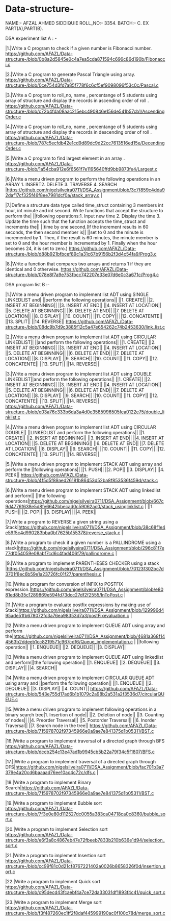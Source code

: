 # Data-structure-

NAME:-  AFZAL AHMED SIDDIQUIE
ROLL_NO:- 3354.
BATCH:- C.
EX PART(A),PART(B).

DSA experiment list A : -

|1.|Write a C program to check if a given number is Fibonacci number.
https://github.com/AFAZL/Data-structure-/blob/0b8a2d5845e0c4a7ea5cda871594c696c86d190b/Fibonacci.c

|2.|Write a C program to generate Pascal Triangle using array.
https://github.com/AFAZL/Data-structure-/blob/0ce754d3fd7a85f778f6c6cf5ef9098096f53c0c/Pascal.c

|3.|Write a C program to roll_no, name , percentange of 5 students using array of structure and display the records in ascending order of roll .
https://github.com/AFAZL/Data-structure-/blob/c72b4fda08aac215ebc490846e156de541b57cb1/AscendingOrder.c

|4.|Write a C program to roll_no, name , percentange of 5 students using array of structure and display the records in descending order of roll .
https://github.com/AFAZL/Data-structure-/blob/787c5ecfdb42e1cd9d89dc9d22cc7613516ed15e/DecendingOrder.c


|5.|Write a C program to find largest element in an array .
https://github.com/AFAZL/Data-structure-/blob/1a54cba912e6f6561f7e1195640ffd9bb9873fe4/Largest.c


|6.|Write a menu driven program to perform the following operations in an ARRAY 1. INSERT2. DELETE 3. TRAVERSE 4. SEARCH |https://github.com/nigelsilveira0711/DSA_Assignment/blob/3c7f859c4dda92daf17cf325f46f8ee7981dcf0a/stack_array.c |

|7.|Define a structure data type called time_struct containing 3 members int hour, int minute and int second. Write functions that accept the structure to perform the| ||following operations:1. Input new time  2. Display the time  3. Update the time such that the function accepts the time_struct and increments the|| ||time by one second.(If the increment results in 60 seconds, the then second member is|| ||set to 0 and the minute is incremented by 1. Then, if the result is 60 minutes, the minute member is set to 0 and the hour member is incremented by 1. Finally when the hour becomes 24, it is set to zero.)
https://github.com/AFAZL/Data-structure-/blob/d88b921bfbcef89c1a31c67b9156b2f3d4c54fa9/Prog3.c


|8.|Write a function that compares two arrays and returns 1 if they are identical and 0 otherwise.
https://github.com/AFAZL/Data-structure-/blob/078e8f7a9e753fbcc742207e33e07d6e0c3a671c/Prog4.c



DSA program list B :-



|1.|Write a menu driven program to implement list ADT using SINGLE LINKEDLIST and| ||perform the following operations|| ||1. CREATE|| ||2. INSERT AT BEGINNING|| ||3. INSERT AT END|| ||4. INSERT AT LOCATION|| ||5. DELETE AT BEGINNING|| ||6. DELETE AT END|| ||7. DELETE AT LOCATION|| ||8. DISPLAY|| ||10. COUNT|| ||11. COPY|| ||12. CONCATENTE|| ||13. SPLIT|| ||14. REVERSE||
https://github.com/AFAZL/Data-structure-/blob/08dc9b7d9c3885f12c5a47e654262c74b2453630/link_list.c


|2.|Write a menu driven program to implement list ADT using CIRCULAR LINKEDLIST|| ||and perform the following operations|| ||1. CREATE|| ||2. INSERT AT BEGINNING|| ||3. INSERT AT END|| ||4. INSERT AT LOCATION|| ||5. DELETE AT BEGINNING|| ||6. DELETE AT END|| ||7. DELETE AT LOCATION|| ||8. DISPLAY|| ||9. SEARCH|| ||10. COUNT|| ||11. COPY|| ||12. CONCATENTE|| ||13. SPLIT|| ||14. REVERSE||



|3.|Write a menu driven program to implement list ADT using DOUBLE LINKEDLIST||and perform the following operations|| ||1. CREATE|| ||2. INSERT AT BEGINNING|| ||3. INSERT AT END|| ||4. INSERT AT LOCATION|| ||5. DELETE AT BEGINNING|| ||6. DELETE AT END|| ||7. DELETE AT LOCATION|| ||8. DISPLAY|| ||9. SEARCH|| ||10. COUNT|| ||11. COPY|| ||12. CONCATENTE|| ||13. SPLIT|| ||14. REVERSE||
https://github.com/AFAZL/Data-structure-/blob/e03a76c333b6da3a4d0e3585996505fea0122e75/double_linklist.c


|4.|Write a menu driven program to implement list ADT using CIRCULAR DOUBLE|| ||LINKEDLIST and perform the following operations|| ||1. CREATE|| ||2. INSERT AT BEGINNING|| ||3. INSERT AT END|| ||4. INSERT AT LOCATION|| ||5. DELETE AT BEGINNING|| ||6. DELETE AT END|| ||7. DELETE AT LOCATION|| ||8. DISPLAY|| ||9. SEARCH|| ||10. COUNT|| ||11. COPY|| ||12. CONCATENTE|| ||13. SPLIT|| ||14. REVERSE||

|5.|Write a menu driven program to implement STACK ADT using array and perform the ||following operations|| ||1. PUSH|| ||2. POP|| ||3. DISPLAY|| ||4. PEEK||
https://github.com/AFAZL/Data-structure-/blob/4f5d5f89aed26181b86453d52ba8f853536f459d/stack.c


|6.|Write a menu driven program to implement STACK ADT using linkedlist and perform|| ||the following operations|https://github.com/nigelsilveira0711/DSA_Assignment/blob/667c9d4776f638e5d8fe6642bbecad0c59062ac0/stack_usinglinklist.c | ||1. PUSH|| ||2. POP|| ||3. DISPLAY|| ||4. PEEK||

|7.|Write a program to REVERSE a given string using a Stack|https://github.com/nigelsilveira0711/DSA_Assignment/blob/38c68f1e4e59f5c4d990283bba0bf7625b155378/reverse_stack.c |

|8.|Write a program to check if a given number is a PALLINDROME using a stack|https://github.com/nigelsilveira0711/DSA_Assignment/blob/296c81f7e77df054059e08abf7cd6c4fad406f79/pallindrome.c |

|9.|Write a program to implement PARENTHESES CHECKER using a stack |https://github.com/nigelsilveira0711/DSA_Assignment/blob/70123f302bc7d3701f8ec6b59e1a23726fc01f27/parenthesis.c |

|10.|Write a program for conversion of INFIX to POSTFIX expression.|https://github.com/nigelsilveira0711/DSA_Assignment/blob/e8081ed8b35c1289869e594fd73dcc27df2f2555/InToPost.c |

|11.|Write a program to evaluate postfix expressions by making use of Stack|https://github.com/nigelsilveira0711/DSA_Assignment/blob/129996d495ade51fb678072fc3a76ea98353d7a3/postFixevaluation.c |

|12.|Write a menu driven program to implement QUEUE ADT using array and perform the|https://github.com/nigelsilveira0711/DSA_Assignment/blob/4681a368f144563b2ddeeb1cc8219571c967cdf6/Queue_implementation.c | ||following operation|| ||1. ENQUEUE|| ||2. DEQUEUE|| ||3. DISPLAY||

|13.|Write a menu driven program to implement QUEUE ADT using linkedlist and perform||the following operation|| ||1. ENQUEUE|| ||2. DEQUEUE|| ||3. DISPLAY|| ||4. SEARCH||



|14.|Write a menu driven program to implement CIRCULAR QUEUE ADT using array and ||perform the following operation|| ||1. ENQUEUE|| ||2. DEQUEUE|| ||3. DISPLAY|| ||4. COUNT||
https://github.com/AFAZL/Data-structure-/blob/543e755d17ad6b1b1079c2a98b2a531a2f3536d7/circularQUEUE.c


|15.|Write a menu driven program to implement following operations in a binary search tree|1. Insertion of node|| ||2. Deletion of node|| ||3. Counting of nodes|| ||4. Preorder Traversal|| ||5. Postorder Traversal|| ||6. Inorder Traversal|| ||7. Search node in the tree||
https://github.com/AFAZL/Data-structure-/blob/715978702f97345966e0a9ae7e841375d1b05311/BST.c


|16.|Write a program to implement traversal of a directed graph through BFS
https://github.com/AFAZL/Data-structure-/blob/dccb254c13e47ad1b9945cb5b22a79f34c5f1807/BFS.c

|17.||Write a program to implement traversal of a directed graph through DFS|https://github.com/nigelsilveira0711/DSA_Assignment/blob/fac701b3a7379e4a20cd6baaaad76ee10ac4c72c/dfs.c |

|18.|Write a program to implement Binary Search|https://github.com/AFAZL/Data-structure-/blob/715978702f97345966e0a9ae7e841375d1b05311/BST.c

|19.|Write a program to implement Bubble sort
https://github.com/AFAZL/Data-structure-/blob/7f3e0e80d112527dc0055a383ca04718ca0c8360/bubble_sort.c


|20.|Write a program to implement Selection sort
https://github.com/AFAZL/Data-structure-/blob/e6f3a8c4867eb47e72fbeeb7833b210b636e1d94/selection_sort.c

|21.|Write a program to implement Insertion sort
https://github.com/AFAZL/Data-structure-/blob/cc99f81c0d21cf8767221402a0026b8658326f0d/insertion_sort.c


|22.|Write a program to implement Quick sort
https://github.com/AFAZL/Data-structure-/blob/c95decd43fcaebf4a7ce72da33031df1893f4c41/quick_sort.c


|23.|Write a program to implement Merge sort
https://github.com/AFAZL/Data-structure-/blob/f3f487260ec1ff2f8daf445999190ac0f100c78d/merge_sort.c

